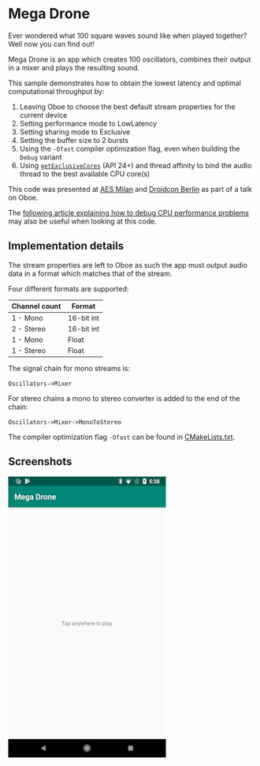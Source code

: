 Mega Drone
==========
Ever wondered what 100 square waves sound like when played together? Well now you can find out! 

Mega Drone is an app which creates 100 oscillators, combines their output in a mixer and plays the resulting sound.

This sample demonstrates how to obtain the lowest latency and optimal computational throughput by:

1) Leaving Oboe to choose the best default stream properties for the current device
2) Setting performance mode to LowLatency
3) Setting sharing mode to Exclusive
4) Setting the buffer size to 2 bursts
5) Using the `-Ofast` compiler optimization flag, even when building the `Debug` variant
6) Using [`getExclusiveCores`](https://developer.android.com/reference/android/os/Process#getExclusiveCores()) (API 24+) and thread affinity to bind the audio thread to the best available CPU core(s)

This code was presented at [AES Milan](http://www.aes.org/events/144/) and [Droidcon Berlin](https://www.de.droidcon.com/) as part of a talk on Oboe.

The [following article explaining how to debug CPU performance problems](https://medium.com/@donturner/debugging-audio-glitches-on-android-ed10782f9c64) may also be useful when looking at this code.

Implementation details
---
The stream properties are left to Oboe as such the app must output audio data in a format which matches that of the stream. 

Four different formats are supported: 

|Channel count|Format|
|-------------|------|
|1 - Mono|16-bit int|
|2 - Stereo|16-bit int|
|1 - Mono|Float|
|1 - Stereo|Float|

The signal chain for mono streams is: 

    Oscillators->Mixer

For stereo chains a mono to stereo converter is added to the end of the chain: 

    Oscillators->Mixer->MonoToStereo
 
The compiler optimization flag `-Ofast` can be found in [CMakeLists.txt](CMakeLists.txt). 
 
Screenshots
-----------
![megadrone-screenshot](megadrone-screenshot.png)